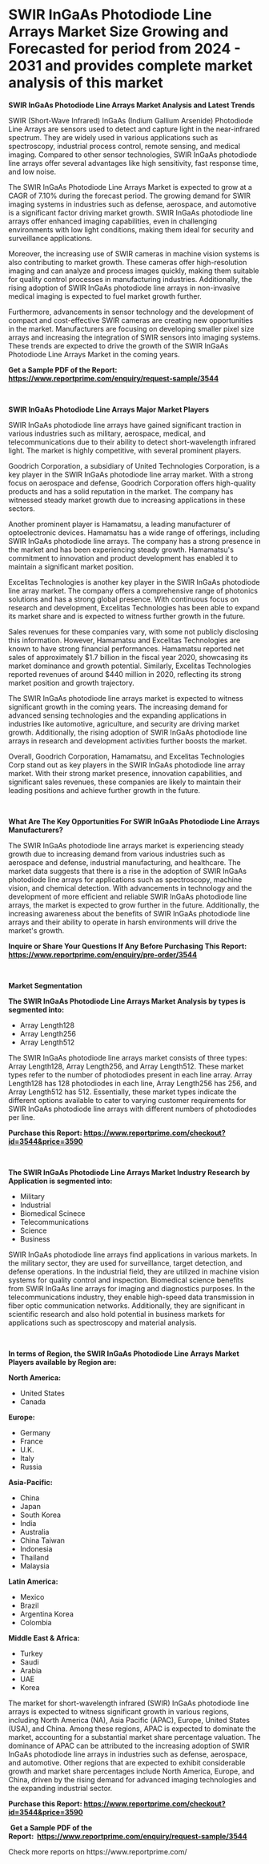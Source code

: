 <p><h1>SWIR InGaAs Photodiode Line Arrays Market Size Growing and Forecasted for period from 2024 - 2031 and provides complete market analysis of this market</h1></p><p><strong>SWIR InGaAs Photodiode Line Arrays Market Analysis and Latest Trends</strong></p>
<p><p>SWIR (Short-Wave Infrared) InGaAs (Indium Gallium Arsenide) Photodiode Line Arrays are sensors used to detect and capture light in the near-infrared spectrum. They are widely used in various applications such as spectroscopy, industrial process control, remote sensing, and medical imaging. Compared to other sensor technologies, SWIR InGaAs photodiode line arrays offer several advantages like high sensitivity, fast response time, and low noise.</p><p>The SWIR InGaAs Photodiode Line Arrays Market is expected to grow at a CAGR of 7.10% during the forecast period. The growing demand for SWIR imaging systems in industries such as defense, aerospace, and automotive is a significant factor driving market growth. SWIR InGaAs photodiode line arrays offer enhanced imaging capabilities, even in challenging environments with low light conditions, making them ideal for security and surveillance applications.</p><p>Moreover, the increasing use of SWIR cameras in machine vision systems is also contributing to market growth. These cameras offer high-resolution imaging and can analyze and process images quickly, making them suitable for quality control processes in manufacturing industries. Additionally, the rising adoption of SWIR InGaAs photodiode line arrays in non-invasive medical imaging is expected to fuel market growth further.</p><p>Furthermore, advancements in sensor technology and the development of compact and cost-effective SWIR cameras are creating new opportunities in the market. Manufacturers are focusing on developing smaller pixel size arrays and increasing the integration of SWIR sensors into imaging systems. These trends are expected to drive the growth of the SWIR InGaAs Photodiode Line Arrays Market in the coming years.</p></p>
<p><strong>Get a Sample PDF of the Report:&nbsp; <a href="https://www.reportprime.com/enquiry/request-sample/3544">https://www.reportprime.com/enquiry/request-sample/3544</a></strong></p>
<p>&nbsp;</p>
<p><strong>SWIR InGaAs Photodiode Line Arrays Major Market Players</strong></p>
<p><p>SWIR InGaAs photodiode line arrays have gained significant traction in various industries such as military, aerospace, medical, and telecommunications due to their ability to detect short-wavelength infrared light. The market is highly competitive, with several prominent players.</p><p>Goodrich Corporation, a subsidiary of United Technologies Corporation, is a key player in the SWIR InGaAs photodiode line array market. With a strong focus on aerospace and defense, Goodrich Corporation offers high-quality products and has a solid reputation in the market. The company has witnessed steady market growth due to increasing applications in these sectors.</p><p>Another prominent player is Hamamatsu, a leading manufacturer of optoelectronic devices. Hamamatsu has a wide range of offerings, including SWIR InGaAs photodiode line arrays. The company has a strong presence in the market and has been experiencing steady growth. Hamamatsu's commitment to innovation and product development has enabled it to maintain a significant market position.</p><p>Excelitas Technologies is another key player in the SWIR InGaAs photodiode line array market. The company offers a comprehensive range of photonics solutions and has a strong global presence. With continuous focus on research and development, Excelitas Technologies has been able to expand its market share and is expected to witness further growth in the future.</p><p>Sales revenues for these companies vary, with some not publicly disclosing this information. However, Hamamatsu and Excelitas Technologies are known to have strong financial performances. Hamamatsu reported net sales of approximately $1.7 billion in the fiscal year 2020, showcasing its market dominance and growth potential. Similarly, Excelitas Technologies reported revenues of around $440 million in 2020, reflecting its strong market position and growth trajectory.</p><p>The SWIR InGaAs photodiode line arrays market is expected to witness significant growth in the coming years. The increasing demand for advanced sensing technologies and the expanding applications in industries like automotive, agriculture, and security are driving market growth. Additionally, the rising adoption of SWIR InGaAs photodiode line arrays in research and development activities further boosts the market.</p><p>Overall, Goodrich Corporation, Hamamatsu, and Excelitas Technologies Corp stand out as key players in the SWIR InGaAs photodiode line array market. With their strong market presence, innovation capabilities, and significant sales revenues, these companies are likely to maintain their leading positions and achieve further growth in the future.</p></p>
<p>&nbsp;</p>
<p><strong>What Are The Key Opportunities For SWIR InGaAs Photodiode Line Arrays Manufacturers?</strong></p>
<p><p>The SWIR InGaAs photodiode line arrays market is experiencing steady growth due to increasing demand from various industries such as aerospace and defense, industrial manufacturing, and healthcare. The market data suggests that there is a rise in the adoption of SWIR InGaAs photodiode line arrays for applications such as spectroscopy, machine vision, and chemical detection. With advancements in technology and the development of more efficient and reliable SWIR InGaAs photodiode line arrays, the market is expected to grow further in the future. Additionally, the increasing awareness about the benefits of SWIR InGaAs photodiode line arrays and their ability to operate in harsh environments will drive the market's growth.</p></p>
<p><strong>Inquire or Share Your Questions If Any Before Purchasing This Report: <a href="https://www.reportprime.com/enquiry/pre-order/3544">https://www.reportprime.com/enquiry/pre-order/3544</a></strong></p>
<p>&nbsp;</p>
<p><strong>Market Segmentation</strong></p>
<p><strong>The SWIR InGaAs Photodiode Line Arrays Market Analysis by types is segmented into:</strong></p>
<p><ul><li>Array Length128</li><li>Array Length256</li><li>Array Length512</li></ul></p>
<p><p>The SWIR InGaAs photodiode line arrays market consists of three types: Array Length128, Array Length256, and Array Length512. These market types refer to the number of photodiodes present in each line array. Array Length128 has 128 photodiodes in each line, Array Length256 has 256, and Array Length512 has 512. Essentially, these market types indicate the different options available to cater to varying customer requirements for SWIR InGaAs photodiode line arrays with different numbers of photodiodes per line.</p></p>
<p><strong>Purchase this Report:&nbsp;<a href="https://www.reportprime.com/checkout?id=3544&price=3590">https://www.reportprime.com/checkout?id=3544&price=3590</a></strong></p>
<p>&nbsp;</p>
<p><strong>The SWIR InGaAs Photodiode Line Arrays Market Industry Research by Application is segmented into:</strong></p>
<p><ul><li>Military</li><li>Industrial</li><li>Biomedical Scinece</li><li>Telecommunications</li><li>Science</li><li>Business</li></ul></p>
<p><p>SWIR InGaAs photodiode line arrays find applications in various markets. In the military sector, they are used for surveillance, target detection, and defense operations. In the industrial field, they are utilized in machine vision systems for quality control and inspection. Biomedical science benefits from SWIR InGaAs line arrays for imaging and diagnostics purposes. In the telecommunications industry, they enable high-speed data transmission in fiber optic communication networks. Additionally, they are significant in scientific research and also hold potential in business markets for applications such as spectroscopy and material analysis.</p></p>
<p>&nbsp;</p>
<p><strong>In terms of Region, the SWIR InGaAs Photodiode Line Arrays Market Players available by Region are:</strong></p>
<p>
    <p> <strong> North America: </strong>
        <ul>
            <li>United States</li>
            <li>Canada</li>
        </ul>
        </p> 
    <p> <strong> Europe: </strong>
        <ul>
            <li>Germany</li>
            <li>France</li>
            <li>U.K.</li>
            <li>Italy</li>
            <li>Russia</li>
        </ul>
        </p> 
    <p> <strong> Asia-Pacific: </strong>
        <ul>
            <li>China</li>
            <li>Japan</li>
            <li>South Korea</li>
            <li>India</li>
            <li>Australia</li>
            <li>China Taiwan</li>
            <li>Indonesia</li>
            <li>Thailand</li>
            <li>Malaysia</li>
        </ul>
        </p> 
    <p> <strong> Latin America: </strong>
        <ul>
            <li>Mexico</li>
            <li>Brazil</li>
            <li>Argentina Korea</li>
            <li>Colombia</li>
        </ul>
        </p> 
    <p> <strong> Middle East & Africa: </strong>
        <ul>
            <li>Turkey</li>
            <li>Saudi</li>
            <li>Arabia</li>
            <li>UAE</li>
            <li>Korea</li>
        </ul>
    </p>
    </p>
<p><p>The market for short-wavelength infrared (SWIR) InGaAs photodiode line arrays is expected to witness significant growth in various regions, including North America (NA), Asia Pacific (APAC), Europe, United States (USA), and China. Among these regions, APAC is expected to dominate the market, accounting for a substantial market share percentage valuation. The dominance of APAC can be attributed to the increasing adoption of SWIR InGaAs photodiode line arrays in industries such as defense, aerospace, and automotive. Other regions that are expected to exhibit considerable growth and market share percentages include North America, Europe, and China, driven by the rising demand for advanced imaging technologies and the expanding industrial sector.</p></p>
<p><strong>Purchase this Report: <a href="https://www.reportprime.com/checkout?id=3544&price=3590">https://www.reportprime.com/checkout?id=3544&price=3590</a></strong></p>
<p>&nbsp;<strong>Get a Sample PDF of the Report:&nbsp;&nbsp;<a href="https://www.reportprime.com/enquiry/request-sample/3544">https://www.reportprime.com/enquiry/request-sample/3544</a></strong></p>
<p><strong></strong></p>
<p>Check more reports on https://www.reportprime.com/</p>